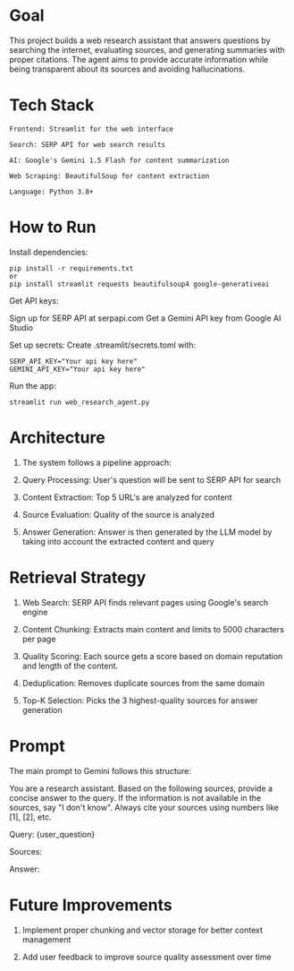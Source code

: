 # Goal

This project builds a web research assistant that answers questions by searching the internet, evaluating sources, and generating summaries with proper citations. The agent aims to provide accurate information while being transparent about its sources and avoiding hallucinations.

# Tech Stack

    Frontend: Streamlit for the web interface

    Search: SERP API for web search results

    AI: Google's Gemini 1.5 Flash for content summarization

    Web Scraping: BeautifulSoup for content extraction

    Language: Python 3.8+

# How to Run

Install dependencies:
    

    pip install -r requirements.txt 
    or 
    pip install streamlit requests beautifulsoup4 google-generativeai

Get API keys:

Sign up for SERP API at serpapi.com
Get a Gemini API key from Google AI Studio

Set up secrets:
Create .streamlit/secrets.toml with:

    SERP_API_KEY="Your api key here"
    GEMINI_API_KEY="Your api key here"
    
Run the app:
    

    streamlit run web_research_agent.py



# Architecture

1. The system follows a pipeline approach:

2. Query Processing: User's question will be sent to SERP API for search

3. Content Extraction: Top 5 URL's are analyzed for content

4. Source Evaluation: Quality of the source is analyzed

5. Answer Generation: Answer is then generated by the LLM model by taking into account the extracted content and query

# Retrieval Strategy


1. Web Search: SERP API finds relevant pages using Google's search engine

2. Content Chunking: Extracts main content and limits to 5000 characters per page

3. Quality Scoring: Each source gets a score based on domain reputation and length of the content. 

4. Deduplication: Removes duplicate sources from the same domain

5. Top-K Selection: Picks the 3 highest-quality sources for answer generation


# Prompt

The main prompt to Gemini follows this structure: 

You are a research assistant. Based on the following sources, provide a concise answer to the query.
If the information is not available in the sources, say "I don't know".
Always cite your sources using numbers like [1], [2], etc.

Query: {user_question}

Sources:


Answer:


# Future Improvements




1. Implement proper chunking and vector storage for better context management

2. Add user feedback to improve source quality assessment over time
